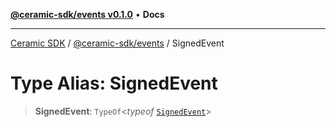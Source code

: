 [**@ceramic-sdk/events v0.1.0**](../README.md) • **Docs**

***

[Ceramic SDK](../../../README.md) / [@ceramic-sdk/events](../README.md) / SignedEvent

# Type Alias: SignedEvent

> **SignedEvent**: `TypeOf`\<*typeof* [`SignedEvent`](../variables/SignedEvent.md)\>
